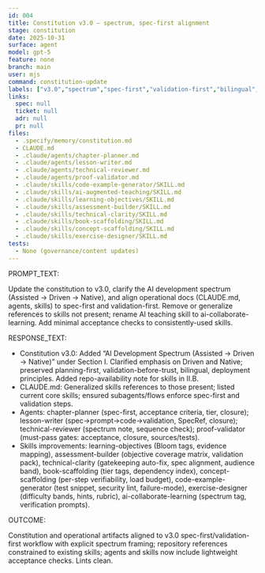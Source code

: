```yaml
---
id: 004
title: Constitution v3.0 — spectrum, spec-first alignment
stage: constitution
date: 2025-10-31
surface: agent
model: gpt-5
feature: none
branch: main
user: mjs
command: constitution-update
labels: ["v3.0","spectrum","spec-first","validation-first","bilingual","deployment"]
links:
  spec: null
  ticket: null
  adr: null
  pr: null
files:
  - .specify/memory/constitution.md
  - CLAUDE.md
  - .claude/agents/chapter-planner.md
  - .claude/agents/lesson-writer.md
  - .claude/agents/technical-reviewer.md
  - .claude/agents/proof-validator.md
  - .claude/skills/code-example-generator/SKILL.md
  - .claude/skills/ai-augmented-teaching/SKILL.md
  - .claude/skills/learning-objectives/SKILL.md
  - .claude/skills/assessment-builder/SKILL.md
  - .claude/skills/technical-clarity/SKILL.md
  - .claude/skills/book-scaffolding/SKILL.md
  - .claude/skills/concept-scaffolding/SKILL.md
  - .claude/skills/exercise-designer/SKILL.md
tests:
  - None (governance/content updates)
---
```


PROMPT_TEXT:

Update the constitution to v3.0, clarify the AI development spectrum (Assisted → Driven → Native), and align operational docs (CLAUDE.md, agents, skills) to spec-first and validation-first. Remove or generalize references to skills not present; rename AI teaching skill to ai-collaborate-learning. Add minimal acceptance checks to consistently-used skills.

RESPONSE_TEXT:

- Constitution v3.0: Added “AI Development Spectrum (Assisted → Driven → Native)” under Section I. Clarified emphasis on Driven and Native; preserved planning-first, validation-before-trust, bilingual, deployment principles. Added repo-availability note for skills in II.B.
- CLAUDE.md: Generalized skills references to those present; listed current core skills; ensured subagents/flows enforce spec-first and validation steps.
- Agents: chapter-planner (spec-first, acceptance criteria, tier, closure); lesson-writer (spec→prompt→code→validation, SpecRef, closure); technical-reviewer (spectrum note, sequence check); proof-validator (must-pass gates: acceptance, closure, sources/tests).
- Skills improvements: learning-objectives (Bloom tags, evidence mapping), assessment-builder (objective coverage matrix, validation pack), technical-clarity (gatekeeping auto-fix, spec alignment, audience band), book-scaffolding (tier tags, dependency index), concept-scaffolding (per-step verifiability, load budget), code-example-generator (test snippet, security lint, failure-mode), exercise-designer (difficulty bands, hints, rubric), ai-collaborate-learning (spectrum tag, verification prompts).

OUTCOME:

Constitution and operational artifacts aligned to v3.0 spec-first/validation-first workflow with explicit spectrum framing; repository references constrained to existing skills; agents and skills now include lightweight acceptance checks. Lints clean.

